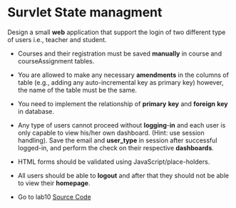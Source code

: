 # Survlet State managment

Design a small **web** application that support the login of two different type of users i.e., teacher and student.

- Courses and their registration must be saved **manually** in course and courseAssignment tables.
- You are allowed to make any necessary **amendments** in the columns of table (e.g., adding any auto-incremental key as primary key) however, the name of the table must be the same.
- You need to implement the relationship of **primary** **key** and **foreign** **key** in database.
- Any type of users cannot proceed without **logging**-**in** and each user is only capable to view his/her own dashboard. (Hint: use session handling). Save the email and **user_type** in session after successful logged-in, and perform the check on their respective **dashboards**.
- HTML forms should be validated using JavaScript/place-holders.
- All users should be able to **logout** and after that they should not be able to view their **homepage**.

- Go to lab10 [Source Code](https://github.com/meharehsaan/miniprojects/tree/master/Signuploginapp-java)